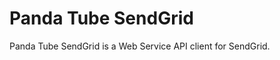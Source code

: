 Panda Tube SendGrid
======================

Panda Tube SendGrid is a Web Service API client for SendGrid.


